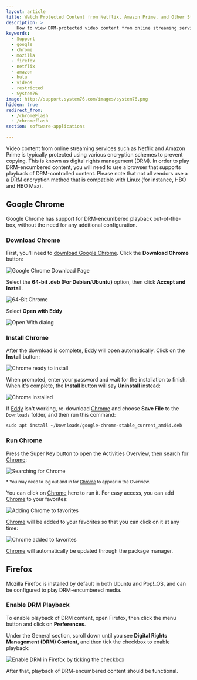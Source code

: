 ```yaml
---
layout: article
title: Watch Protected Content from Netflix, Amazon Prime, and Other Streaming Services
description: >
    How to view DRM-protected video content from online streaming services such as Netflix and Amazon Prime
keywords:
  - Support
  - google
  - chrome
  - mozilla
  - firefox
  - netflix
  - amazon
  - hulu
  - videos
  - restricted
  - System76
image: http://support.system76.com/images/system76.png
hidden: true
redirect_from:
  - /chromeFlash
  - /chromeflash
section: software-applications

---
```


Video content from online streaming services such as Netflix and Amazon Prime is typically protected using various encryption schemes to prevent copying. This is known as digital rights management (DRM). In order to play DRM-encumbered content, you will need to use a browser that supports playback of DRM-controlled content. Please note that not all vendors use a a DRM encryption method that is compatible with Linux (for instance, HBO and HBO Max).


## Google Chrome

Google Chrome has support for DRM-encumbered playback out-of-the-box, without the need for any additional configuration.

### Download Chrome

First, you'll need to [download Google Chrome](https://www.google.com/chrome/). Click the **Download Chrome** button:

![Google Chrome Download Page](/images/flash/step1.png)

Select the **64-bit .deb (For Debian/Ubuntu)** option, then click **Accept and Install**.

![64-Bit Chrome](/images/flash/step2.png)

Select **Open with Eddy**

![Open With dialog](/images/flash/step3.png)

### Install Chrome

After the download is complete, <u>Eddy</u> will open automatically. Click on the **Install** button:

![Chrome ready to install](/images/flash/step4.png)

When prompted, enter your password and wait for the installation to finish. When it's complete, the **Install** button will say **Uninstall** instead:

![Chrome installed](/images/flash/step5.png)

If <u>Eddy</u> isn't working, re-download <u>Chrome</u> and choose **Save File** to the `Downloads` folder, and then run this command:

```
sudo apt install ~/Downloads/google-chrome-stable_current_amd64.deb
```

### Run Chrome

Press the Super Key <kbd><i class="fl-ubuntu"></i></kbd> button to open the Activities Overview, then search for <u>Chrome</u>:

![Searching for Chrome](/images/flash/step6.png)

<small>* You may need to log out and in for <u>Chrome</u> to appear in the Overview.</small>

You can click on <u>Chrome</u> here to run it. For easy access, you can add <u>Chrome</u> to your favorites:

![Adding Chrome to favorites](/images/flash/step7.png)

<u>Chrome</u> will be added to your favorites so that you can click on it at any time:

![Chrome added to favorites](/images/flash/step8.png)

<u>Chrome</u> will automatically be updated through the package manager.

## Firefox

Mozilla Firefox is installed by default in both Ubuntu and Pop!\_OS, and can be configured to play DRM-encumbered media.

### Enable DRM Playback

To enable playback of DRM content, open Firefox, then click the menu button and click on **Preferences**.

Under the General section, scroll down until you see **Digital Rights Management (DRM) Content**, and then tick the checkbox to enable playback:

![Enable DRM in Firefox by ticking the checkbox](/images/flash/firefox_drm.png)

After that, playback of DRM-encumbered content should be functional.

